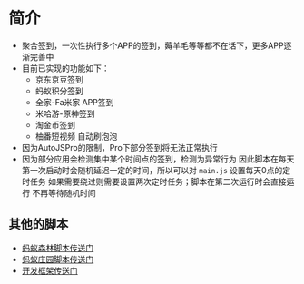 # 简介

- 聚合签到，一次性执行多个APP的签到，薅羊毛等等都不在话下，更多APP逐渐完善中
- 目前已实现的功能如下：
  - 京东京豆签到
  - 蚂蚁积分签到
  - 全家-Fa米家 APP签到
  - 米哈游-原神签到
  - 淘金币签到
  - 柚番短视频 自动刷泡泡
- 因为AutoJSPro的限制，Pro下部分签到将无法正常执行
- 因为部分应用会检测集中某个时间点的签到，检测为异常行为 因此脚本在每天第一次启动时会随机延迟一定的时间，所以可以对 `main.js` 设置每天0点的定时任务 如果需要绕过则需要设置两次定时任务；脚本在第二次运行时会直接运行 不再等待随机时间

## 其他的脚本

- [蚂蚁森林脚本传送门](https://github.com/TonyJiangWJ/Ant-Forest)
- [蚂蚁庄园脚本传送门](https://github.com/TonyJiangWJ/Ant-Manor)
- [开发框架传送门](https://github.com/TonyJiangWJ/AutoScriptBase)
